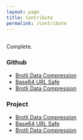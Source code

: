 ```yaml
---
layout: page
title: Contribute
permalink: /contribute
---
```

<div class="home-columns">
  <div class="column-left">
<div class="home">
<h2></h2>
 <p>Complete.</p>
</div>
</div>


 <div class="column-right">
<h3>Github</h3>
<ul>
    <li>
      <a href="https://en.wikipedia.org/wiki/Brotli">Brotli Data Compression</a></li>
    <li>
      <a href="https://base64.guru/standards/base64url">Base64 URL Safe</a></li>
    <li>
      <a href="https://en.wikipedia.org/wiki/Brotli">Brotli Data Compression</a></li>
</ul>
<h3>Project</h3>
<ul>
    <li>
      <a href="https://en.wikipedia.org/wiki/Brotli">Brotli Data Compression</a></li>
    <li>
      <a href="https://base64.guru/standards/base64url">Base64 URL Safe</a></li>
    <li>
      <a href="https://en.wikipedia.org/wiki/Brotli">Brotli Data Compression</a></li>
      </ul>
  </div>
</div>